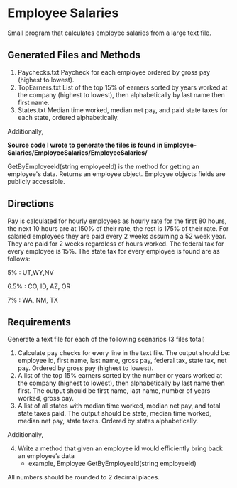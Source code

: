 # Employee Salaries
Small program that calculates employee salaries from a large text file.

## Generated Files and Methods
1.	Paychecks.txt 		Paycheck for each employee ordered by gross pay (highest to lowest).
2.	TopEarners.txt 		List of the top 15% of earners sorted by years worked at the company (highest to lowest), then alphabetically by last name then first name.
3.	States.txt 			Median time worked, median net pay, and paid state taxes for each state, ordered alphabetically.

Additionally,

**Source code I wrote to generate the files is found in Employee-Salaries/EmployeeSalaries/EmployeeSalaries/**

GetByEmployeeId(string employeeId) is the method for getting an employee's data. Returns an employee object. Employee objects fields are publicly accessible.


## Directions
Pay is calculated for hourly employees as hourly rate for the first 80 hours, the next 10 hours are at 150% of their rate, the rest is 175% of their rate.
For salaried employees they are paid every 2 weeks assuming a 52 week year. They are paid for 2 weeks regardless of hours worked.
The federal tax for every employee is 15%.
The state tax for every employee is found are as follows:

5%		: UT,WY,NV

6.5%	: CO, ID, AZ, OR
	
7%		: WA, NM, TX


## Requirements
Generate a text file for each of the following scenarios (3 files total)
1.	Calculate pay checks for every line in the text file. The output should be: employee id, first name, last name, gross pay, federal tax, state tax, net pay. Ordered by gross pay (highest to lowest).
2.	A list of the top 15% earners sorted by the number or years worked at the company (highest to lowest), then alphabetically by last name then first. The output should be first name, last name, number of years worked, gross pay.
3.	A list of all states with median time worked, median net pay, and total state taxes paid. The output should be state, median time worked, median net pay, state taxes. Ordered by states alphabetically.

Additionally,

4.	Write a method that given an employee id would efficiently bring back an employee’s data 
	* example, Employee GetByEmployeeId(string employeeId)

All numbers should be rounded to 2 decimal places.